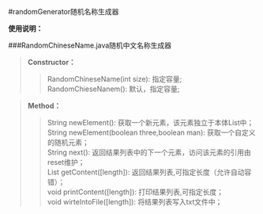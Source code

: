 #randomGenerator随机名称生成器   
 
**使用说明：**  

###RandomChineseName.java随机中文名称生成器 
>**Constructor：**  
>>RandomChineseName(int size):	指定容量;    
>>RandomChieseNanem():	默认，指定容量;  

>**Method：**  
>>String newElement():	获取一个新元素，该元素独立于本体List中；  
>>String newElement(boolean three,boolean man):		获取一个自定义的随机元素；  
>>String next():	返回结果列表中的下一个元素，访问该元素的引用由reset维护；  
>>List<String> getContent([length]):	返回结果列表,可指定长度（允许自动容错）；  
>>void printContent([length]):	打印结果列表,可指定长度；  
>>void wirteIntoFile([length]):		将结果列表写入txt文件中；  
